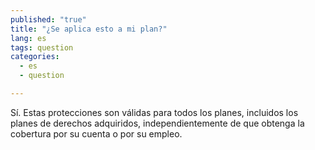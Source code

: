 ```yaml
---
published: "true"
title: "¿Se aplica esto a mi plan?"
lang: es
tags: question
categories: 
  - es
  - question

---
```


Sí. Estas protecciones son válidas para todos los planes, incluidos los planes de derechos adquiridos, independientemente de que obtenga la cobertura por su cuenta o por su empleo.
